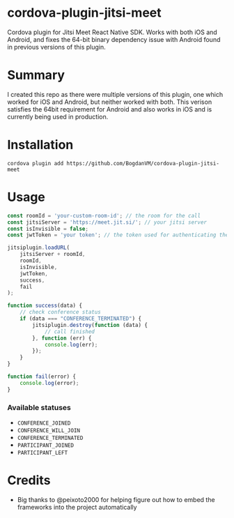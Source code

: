 # cordova-plugin-jitsi-meet

Cordova plugin for Jitsi Meet React Native SDK. Works with both iOS and Android, and fixes the 64-bit binary dependency
issue with Android found in previous versions of this plugin.

# Summary

I created this repo as there were multiple versions of this plugin, one which worked for iOS and Android, but neither
worked with both. This verison satisfies the 64bit requirement for Android and also works in iOS and is currently being
used in production.

# Installation

`cordova plugin add https://github.com/BogdanVM/cordova-plugin-jitsi-meet`

# Usage

```javascript
const roomId = 'your-custom-room-id'; // the room for the call
const jitsiServer = 'https://meet.jit.si/'; // your jitsi server
const isInvisible = false;
const jwtToken = 'your token'; // the token used for authenticating the user in the conference

jitsiplugin.loadURL(
	jitsiServer + roomId,
	roomId,
	isInvisible,
	jwtToken,
	success,
	fail
);

function success(data) {
	// check conference status
	if (data === "CONFERENCE_TERMINATED") {
		jitsiplugin.destroy(function (data) {
			// call finished
		}, function (err) {
			console.log(err);
		});
	}
}

function fail(error) {
	console.log(error);
}
```

### Available statuses

- `CONFERENCE_JOINED`
- `CONFERENCE_WILL_JOIN`
- `CONFERENCE_TERMINATED`
- `PARTICIPANT_JOINED`
- `PARTICIPANT_LEFT`

# Credits

* Big thanks to @peixoto2000 for helping figure out how to embed the frameworks into the project automatically
